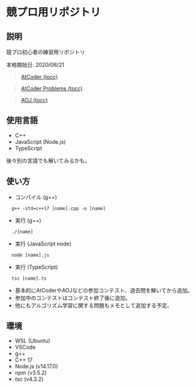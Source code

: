 # 競プロ用リポジトリ
## 説明

競プロ初心者の練習用リポジトリ

本格開始日: 2020/08/21

> <a href="https://atcoder.jp/users/tocc" target="_blank">AtCoder (tocc)</a>

> <a href="https://kenkoooo.com/atcoder/#/table/tocc" target="_blank">AtCoder Problems (tocc)</a>

> <a href="https://onlinejudge.u-aizu.ac.jp/status/users/tocc" target="_blank">AOJ (tocc)</a>

## 使用言語
- C++
- JavaScript (Node.js)
- TypeScript

後々別の言語でも解いてみるかも。

## 使い方
- コンパイル (g++)
```
  g++ -std=c++17 [name].cpp -o [name]
```
- 実行 (g++)
```
  ./[name]
```
- 実行 (JavaScript node)
```
  node [name].js
```
- 実行 (TypeScript)
```
  tsc [name].ts
```
- 基本的にAtCoderやAOJなどの参加コンテスト、過去問を解いてから追加。
- 参加中のコンテストはコンテスト終了後に追加。
- 他にもアルゴリズム学習に関する問題もメモとして追加する予定。

## 環境
- WSL (Ubuntu)
- VSCode
- g++
- C++ 17
- Node.js (v14.17.0)
- npm (v3.5.2)
- tsc (v4.3.2)